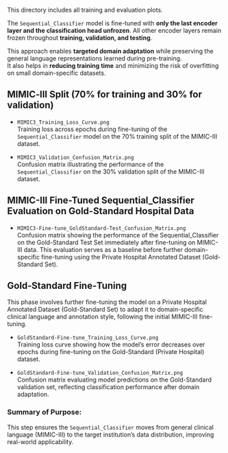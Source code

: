 This directory includes all training and evaluation plots.

The `Sequential_Classifier` model is fine-tuned with **only the last encoder layer and the classification head unfrozen**. All other encoder layers remain frozen throughout **training, validation, and testing**.

This approach enables **targeted domain adaptation** while preserving the general language representations learned during pre-training.  
It also helps in **reducing training time** and minimizing the risk of overfitting on small domain-specific datasets.

## MIMIC‑III Split (70% for training and 30% for validation)

- `MIMIC3_Training_Loss_Curve.png`  
  Training loss across epochs during fine-tuning of the `Sequential_Classifier` model on the 70% training split of the MIMIC-III dataset.

- `MIMIC3_Validation_Confusion_Matrix.png`  
  Confusion matrix illustrating the performance of the `Sequential_Classifier` on the 30% validation split of the MIMIC-III dataset.

## MIMIC-III Fine-Tuned Sequential_Classifier Evaluation on Gold-Standard Hospital Data
- `MIMIC3-Fine-tune_GoldStandard-Test_Confusion_Matrix.png`  
  Confusion matrix showing the performance of the Sequential_Classifier on the Gold-Standard Test Set immediately after fine-tuning on MIMIC-III data. This evaluation serves as a baseline before further domain-specific fine-tuning using the Private Hospital Annotated Dataset (Gold-Standard Set).

## Gold‑Standard Fine‑Tuning 

This phase involves further fine-tuning the model on a Private Hospital Annotated Dataset (Gold-Standard Set) to adapt it to domain-specific clinical language and annotation style, following the initial MIMIC-III fine-tuning.

- `GoldStandard-Fine-tune_Training_Loss_Curve.png`  
  Training loss curve showing how the model’s error decreases over epochs during fine-tuning on the Gold-Standard (Private Hospital) dataset.

- `GoldStandard-Fine-tune_Validation_Confusion_Matrix.png`  
  Confusion matrix evaluating model predictions on the Gold-Standard validation set, reflecting classification performance after domain adaptation.

### Summary of Purpose:

This step ensures the `Sequential_Classifier` moves from general clinical language (MIMIC-III) to the target institution’s data distribution, improving real-world applicability.

